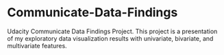 # Communicate-Data-Findings
Udacity Communicate Data Findings Project. This project is a presentation of my exploratory data visualization results with univariate, bivariate, and multivariate features. 
